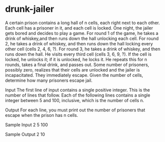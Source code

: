 # drunk-jailer
A certain prison contains a long hall of n cells, each right next to each other. Each cell has a prisoner in it, and each cell is locked. One night, the jailer gets bored and decides to play a game. For round 1 of the game, he takes a drink of whiskey,and then runs down the hall unlocking each cell. For round 2, he takes a drink of whiskey, and then runs down the hall locking every other cell (cells 2, 4, 6, ?). For round 3, he takes a drink of whiskey, and then runs down the hall. He visits every third cell (cells 3, 6, 9, ?). If the cell is locked, he unlocks it; if it is unlocked, he locks it. He repeats this for n rounds, takes a final drink, and passes out. Some number of prisoners, possibly zero, realizes that their cells are unlocked and the jailer is incapacitated. They immediately escape. Given the number of cells, determine how many prisoners escape jail.

Input
The first line of input contains a single positive integer. This is the number of lines that follow. Each of the following lines contains a single integer between 5 and 100, inclusive, which is the number of cells n.

Output
For each line, you must print out the number of prisoners that escape when the prison has n cells.

Sample Input
2
5
100

Sample Output
2
10
